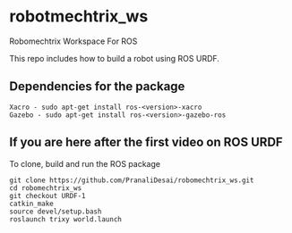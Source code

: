 # robotmechtrix_ws
Robomechtrix Workspace For ROS

This repo includes how to build a robot using ROS URDF.

## Dependencies for the package

```
Xacro - sudo apt-get install ros-<version>-xacro
Gazebo - sudo apt-get install ros-<version>-gazebo-ros
```

## If you are here after the first video on ROS URDF
To clone, build and run the ROS package
```
git clone https://github.com/PranaliDesai/robomechtrix_ws.git
cd robomechtrix_ws
git checkout URDF-1
catkin_make
source devel/setup.bash
roslaunch trixy world.launch
```
